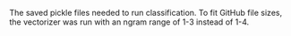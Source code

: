 The saved pickle files needed to run classification. To fit GitHub file sizes, the vectorizer was run with an ngram range of 1-3 instead of 1-4. 

